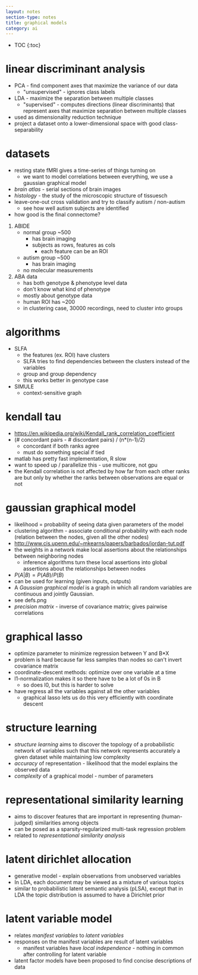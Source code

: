 ```yaml
---
layout: notes
section-type: notes
title: graphical models
category: ai
---
```


* TOC
{:toc}

# linear discriminant analysis
- PCA - find component axes that maximize the variance of our data
	- "unsupervised" - ignores class labels
- LDA - maximize the separation between multiple classes
	- "supervised" - computes directions (linear discriminants) that represent axes that maximize separation between multiple classes
- used as dimensionality reduction technique 
- project a dataset onto a lower-dimensional space with good class-separability

# datasets
- resting state fMRI gives a time-series of things turning on
	- we want to model correlations between everything, we use a gaussian graphical model
- *brain atlas* - serial sections of brain images
- *histology* - the study of the microscopic structure of tissuesch
- leave-one-out cross validation and try to classify autism / non-autism
	- see how well autism subjects are identified
- how good is the final connectome?
1. ABIDE 
	- normal group ~500
		- has brain imaging
		- subjects as rows, features as cols
			- each feature can be an ROI
	- autism group ~500
		- has brain imaging
	- no molecular measurements
2. ABA data
	- has both genotype & phenotype level data
	- don't know what kind of phenotype
	- mostly about genotype data
	- human ROI has ~200
	- in clustering case, 30000 recordings, need to cluster into groups

# algorithms
- SLFA
	- the features (ex. ROI) have clusters
	- SLFA tries to find dependencies between the clusters instead of the variables
	- group and group dependency
	- this works better in genotype case
- SIMULE
	- context-sensitive graph

# kendall tau
- https://en.wikipedia.org/wiki/Kendall_rank_correlation_coefficient
- (# concordant pairs - # discordant pairs) / (n*(n-1)/2)
	- concordant if both ranks agree
	- must do something special if tied
- matlab has pretty fast implementation, R slow
- want to speed up / parallelize this - use multicore, not gpu
- the Kendall correlation is not affected by how far from each other ranks are but only by whether the ranks between observations are equal or not

# gaussian graphical model
- likelihood = probability of seeing data given parameters of the model
- clustering algorithm - associate conditional probability with each node (relation between the nodes, given all the other nodes)
- http://www.cis.upenn.edu/~mkearns/papers/barbados/jordan-tut.pdf
- the weights in a network make local assertions about the relationships between neighboring nodes
	- inference algorithms turn these local assertions into global assertions about the relationships between nodes
- $P(A|B) = P(AB) / P(B)$
- can be used for learning (given inputs, outputs)
- A *Gaussian graphical model* is a graph in which all random variables are continuous and jointly Gaussian.
- see defs.png
- *precision matrix* - inverse of covariance matrix; gives pairwise correlations

# graphical lasso
- optimize parameter to minimize regression between Y and B*X
- problem is hard because far less samples than nodes so can't invert covariance matrix
- coordinate-descent methods: optimize over one variable at a time
- l1-normalization makes it so there have to be a lot of 0s in B
	- so does l0, but this is harder to solve
- have regress all the variables against all the other variables
	- graphical lasso lets us do this very efficiently with coordinate descent

# structure learning
- *structure learning* aims to discover the topology of a probabilistic network of variables such that this network represents accurately a given dataset while maintaining low complexity
- *accuracy* of representation - likelihood that the model explains the observed data
- *complexity* of a graphical model - number of parameters

# representational similarity learning
- aims to discover features that are important in representing (human-judged) similarities among objects
- can be posed as a sparsity-regularized multi-task regression problem
- related to *representational similarity analysis*

# latent dirichlet allocation
- generative model - explain observations from unobserved variables
- In LDA, each document may be viewed as a mixture of various topics
- similar to probabilistic latent semantic analysis (pLSA), except that in LDA the topic distribution is assumed to have a Dirichlet prior

# latent variable model
- relates *manifest variables* to *latent variables*
- responses on the manifest variables are result of latent variables
	- manifest variables have *local independence* - nothing in common after controlling for latent variable
- latent factor models have been proposed to find concise descriptions of data